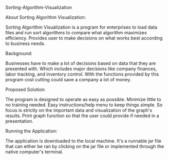 Sorting-Algorithm-Visualization


About Sorting Algorithm Visualization:

Sorting Algorithm Visualization is a program for enterprises to load data files and run sort algorithms to compare what algorithm maximizes efficiency. Provides user to make decisions on what works best according to business needs.


Background:

Businesses have to make a lot of decisions based on data that they are presented with. Which includes major decisions like company finances, labor tracking, and  inventory control. With the functions provided by this program cost cutting could save a company a lot of money.


Proposed Solution:

The program is designed to operate as easy as possible. Minimize little to no training needed. Easy instructions/help menu to keep things simple. So focus is strictly on the important data and visualization of the graph's results. Print graph function so that the user could provide if needed in a presentation.


Running the Application:

The application is downloaded to the local machine. It's a runnable jar file that can either be ran by clicking on the jar file or implemented through the native computer's terminal.
